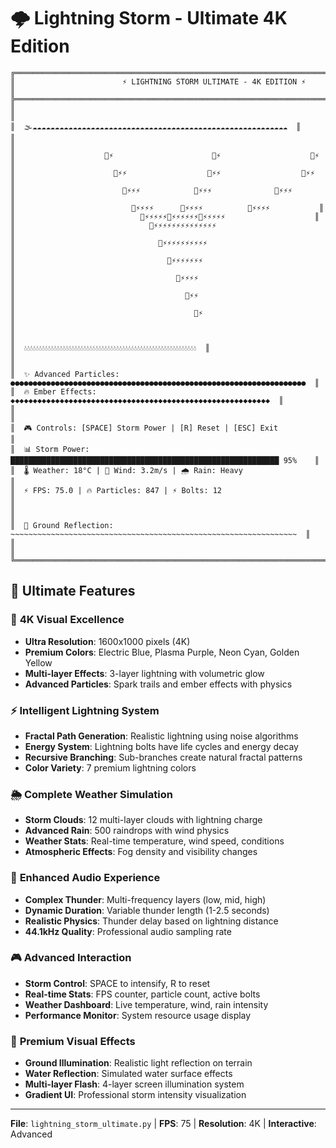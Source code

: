 # 🌩️ Lightning Storm - Ultimate 4K Edition

```
╔════════════════════════════════════════════════════════════════════════════════════════╗
║                        ⚡ LIGHTNING STORM ULTIMATE - 4K EDITION ⚡                     ║
╠════════════════════════════════════════════════════════════════════════════════════════╣
║                                                                                        ║
║  🌫️☁️☁️☁️☁️☁️☁️☁️☁️☁️☁️☁️☁️☁️☁️☁️☁️☁️☁️☁️☁️☁️☁️☁️☁️☁️☁️☁️☁️☁️☁️☁️☁️☁️☁️☁️☁️☁️☁️☁️☁️☁️☁️☁️☁️☁️☁️☁️☁️☁️☁️☁️☁️☁️☁️☁️☁️☁️  ║
║                                                                                        ║
║                    💙⚡                      💛⚡                    🤍⚡              ║
║                      💙⚡⚡                  💛⚡⚡                  🤍⚡⚡             ║
║                        💙⚡⚡⚡            💛⚡⚡⚡              🤍⚡⚡⚡            ║
║                          💙⚡⚡⚡⚡      💛⚡⚡⚡⚡          🤍⚡⚡⚡⚡           ║
║                            💙⚡⚡⚡⚡⚡💛⚡⚡⚡⚡⚡⚡🤍⚡⚡⚡⚡⚡                    ║
║                              💙⚡⚡⚡⚡⚡⚡⚡⚡⚡⚡⚡⚡⚡⚡                           ║
║                                💙⚡⚡⚡⚡⚡⚡⚡⚡⚡⚡                               ║
║                                  💙⚡⚡⚡⚡⚡⚡⚡                                   ║
║                                    💙⚡⚡⚡⚡                                       ║
║                                      💙⚡⚡                                         ║
║                                        💙⚡                                          ║
║                                                                                        ║
║  💧💧💧💧💧💧💧💧💧💧💧💧💧💧💧💧💧💧💧💧💧💧💧💧💧💧💧💧💧💧💧💧💧💧💧💧💧💧💧💧💧💧💧💧💧💧💧💧💧💧💧💧💧💧💧💧💧💧  ║
║                                                                                        ║
║  ✨ Advanced Particles: ●●●●●●●●●●●●●●●●●●●●●●●●●●●●●●●●●●●●●●●●●●●●●●●●●●●●●●●●●●●●●●●●●●  ║
║  🔥 Ember Effects:     ◆◆◆◆◆◆◆◆◆◆◆◆◆◆◆◆◆◆◆◆◆◆◆◆◆◆◆◆◆◆◆◆◆◆◆◆◆◆◆◆◆◆◆◆◆◆◆◆◆◆◆◆◆◆◆◆◆◆  ║
║                                                                                        ║
║  🎮 Controls: [SPACE] Storm Power | [R] Reset | [ESC] Exit                            ║
║  📊 Storm Power: ████████████████████████████████████████████████████████████ 95%    ║
║  🌡️ Weather: 18°C | 💨 Wind: 3.2m/s | 🌧️ Rain: Heavy                                ║
║  ⚡ FPS: 75.0 | 🔥 Particles: 847 | ⚡ Bolts: 12                                     ║
║                                                                                        ║
║  💎 Ground Reflection: ~~~~~~~~~~~~~~~~~~~~~~~~~~~~~~~~~~~~~~~~~~~~~~~~~~~~~~~~~~~~~~~~  ║
║                                                                                        ║
╚════════════════════════════════════════════════════════════════════════════════════════╝
```

## 🚀 Ultimate Features

### 🎨 **4K Visual Excellence**
- **Ultra Resolution**: 1600x1000 pixels (4K)
- **Premium Colors**: Electric Blue, Plasma Purple, Neon Cyan, Golden Yellow
- **Multi-layer Effects**: 3-layer lightning with volumetric glow
- **Advanced Particles**: Spark trails and ember effects with physics

### ⚡ **Intelligent Lightning System**
- **Fractal Path Generation**: Realistic lightning using noise algorithms
- **Energy System**: Lightning bolts have life cycles and energy decay
- **Recursive Branching**: Sub-branches create natural fractal patterns
- **Color Variety**: 7 premium lightning colors

### 🌦️ **Complete Weather Simulation**
- **Storm Clouds**: 12 multi-layer clouds with lightning charge
- **Advanced Rain**: 500 raindrops with wind physics
- **Weather Stats**: Real-time temperature, wind speed, conditions
- **Atmospheric Effects**: Fog density and visibility changes

### 🎵 **Enhanced Audio Experience**
- **Complex Thunder**: Multi-frequency layers (low, mid, high)
- **Dynamic Duration**: Variable thunder length (1-2.5 seconds)
- **Realistic Physics**: Thunder delay based on lightning distance
- **44.1kHz Quality**: Professional audio sampling rate

### 🎮 **Advanced Interaction**
- **Storm Control**: SPACE to intensify, R to reset
- **Real-time Stats**: FPS counter, particle count, active bolts
- **Weather Dashboard**: Live temperature, wind, rain intensity
- **Performance Monitor**: System resource usage display

### 💎 **Premium Visual Effects**
- **Ground Illumination**: Realistic light reflection on terrain
- **Water Reflection**: Simulated water surface effects
- **Multi-layer Flash**: 4-layer screen illumination system
- **Gradient UI**: Professional storm intensity visualization

---
**File**: `lightning_storm_ultimate.py` | **FPS**: 75 | **Resolution**: 4K | **Interactive**: Advanced
